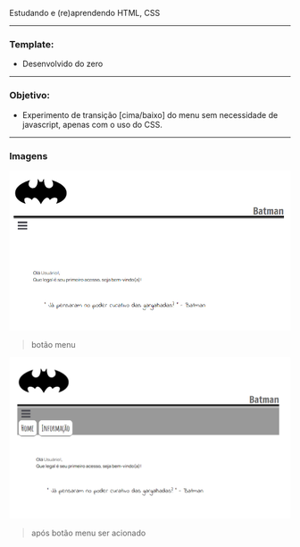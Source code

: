 Estudando e (re)aprendendo HTML, CSS

---
### Template:

+ Desenvolvido do zero

---
### Objetivo:

+ Experimento de transição [cima/baixo] do menu sem necessidade de javascript, apenas com o uso do CSS.

---
### Imagens

![](https://github.com/Ylop/studying-HTML-CSS/blob/master/screen/image-inicial.png)
>botão menu

![](https://github.com/Ylop/studying-HTML-CSS/blob/master/screen/image-efeito-menu.png)
>após botão menu ser acionado

